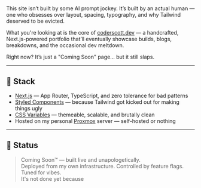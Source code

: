 # <coderscott />

This site isn’t built by some AI prompt jockey. It’s built by an actual human — one who obsesses over layout, spacing, typography, and why Tailwind deserved to be evicted.

What you're looking at is the core of [coderscott.dev](https://coderscott.dev) — a handcrafted, Next.js-powered portfolio that’ll eventually showcase builds, blogs, breakdowns, and the occasional dev meltdown.

Right now? It’s just a "Coming Soon" page... but it still slaps.

---

## 🧠 Stack

- [Next.js](https://nextjs.org) — App Router, TypeScript, and zero tolerance for bad patterns
- [Styled Components](https://styled-components.com) — because Tailwind got kicked out for making things ugly
- [CSS Variables](https://developer.mozilla.org/en-US/docs/Web/CSS/--*) — themeable, scalable, and brutally clean
- Hosted on my personal [Proxmox](https://www.proxmox.com/) server — self-hosted or nothing

---

## 🚧 Status

> Coming Soon™ — built live and unapologetically.  
> Deployed from my own infrastructure. Controlled by feature flags. Tuned for vibes.  
> It's not done yet because
